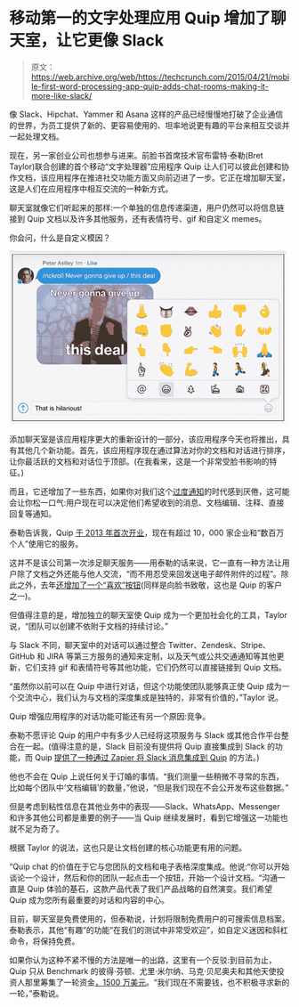 # 移动第一的文字处理应用 Quip 增加了聊天室，让它更像 Slack 

> 原文：<https://web.archive.org/web/https://techcrunch.com/2015/04/21/mobile-first-word-processing-app-quip-adds-chat-rooms-making-it-more-like-slack/>

像 Slack、Hipchat、Yammer 和 Asana 这样的产品已经慢慢地打破了企业通信的世界，为员工提供了新的、更容易使用的、坦率地说更有趣的平台来相互交谈并一起处理文档。

现在，另一家创业公司也想参与进来。前脸书首席技术官布雷特·泰勒(Bret Taylor)联合创建的首个移动“文字处理器”应用程序 Quip 让人们可以彼此创建和协作文档，该应用程序在推进社交功能方面又向前迈进了一步。它正在增加聊天室，这是人们在应用程序中相互交流的一种新方式。

聊天室就像它们听起来的那样:一个单独的信息传递渠道，用户仍然可以将信息链接到 Quip 文档以及许多其他服务，还有表情符号、gif 和自定义 memes。

你会问，什么是自定义模因？

![Screen Shot 2015-04-21 at 17.03.50](img/87c0a1f0daba1dc5d79c1d922dddb594.png)

添加聊天室是该应用程序更大的重新设计的一部分，该应用程序今天也将推出，具有其他几个新功能。首先，该应用程序现在通过算法对你的文档和对话进行排序，让你最活跃的文档和对话位于顶部。(在我看来，这是一个非常受脸书影响的特征。)

而且，它还增加了一些东西，如果你对我们这个[过度通知](https://web.archive.org/web/20230204224419/https://twitter.com/ryanlawler/status/588594491776307203)的时代感到厌倦，这可能会让你松一口气:用户现在可以决定他们希望收到的消息、文档编辑、注释、直接回复等通知。

泰勒告诉我，Quip [于 2013 年首次开业](https://web.archive.org/web/20230204224419/https://techcrunch.com/2013/07/30/quip-mobile-word-processor/)，现在有超过 10，000 家企业和“数百万个人”使用它的服务。

这并不是该公司第一次涉足聊天服务——用泰勒的话来说，它一直有一种方法让用户除了文档之外还能与他人交流，“而不用忍受来回发送电子邮件附件的过程”。除此之外，去年[还增加了一个“喜欢”按钮](https://web.archive.org/web/20230204224419/https://techcrunch.com/2014/03/20/quip-the-word-processing-app-from-ex-fb-cto-bret-taylor-gets-more-social-with-like-button-comments-and-page-themes/)(同样是向脸书致敬，这也是 Quip 的客户之一)。

但值得注意的是，增加独立的聊天室使 Quip 成为一个更加社会化的工具，Taylor 说，“团队可以创建不依附于文档的持续讨论。”

与 Slack 不同，聊天室中的对话可以通过整合 Twitter、Zendesk、Stripe、GitHub 和 JIRA 等第三方服务的通知来定制，以及天气或公共交通通知等其他更新，它们支持 gif 和表情符号等其他功能，它们仍然可以直接链接到 Quip 文档。

“虽然你以前可以在 Quip 中进行对话，但这个功能使团队能够真正使 Quip 成为一个交流中心，我们认为与文档的深度集成是独特的，非常有价值的，”Taylor 说。

Quip 增强应用程序的对话功能可能还有另一个原因:竞争。

泰勒不愿评论 Quip 的用户中有多少人已经将这项服务与 Slack 或其他合作平台整合在一起。(值得注意的是，Slack 目前没有提供将 Quip 直接集成到 Slack 的功能，而 Quip [提供了一种通过 Zapier 将 Slack 消息集成到 Quip](https://web.archive.org/web/20230204224419/https://quip.com/blog/integrations) 的方法。)

他也不会在 Quip 上说任何关于订婚的事情。“我们测量一些稍微不寻常的东西，比如每个团队中‘文档编辑’的数量，”他说，“但是我们现在不会公开发布这些数据。”

但是考虑到粘性信息在其他业务中的表现——Slack、WhatsApp、Messenger 和许多其他公司都是重要的例子——当 Quip 继续发展时，看到它增强这一功能也就不足为奇了。

根据 Taylor 的说法，这也只是让文档创建的核心功能更有用的问题。

“Quip chat 的价值在于它与您团队的文档和电子表格深度集成。他说:“你可以开始谈论一个设计，然后和你的团队一起点击一个按钮，开始一个设计文档。“沟通一直是 Quip 体验的基石，这款产品代表了我们产品战略的自然演变。我们希望 Quip 成为您所有最重要的对话和内容的中心。

目前，聊天室是免费使用的，但泰勒说，计划将限制免费用户的可搜索信息档案。泰勒表示，其他“有趣”的功能“在我们的测试中非常受欢迎”，如自定义迷因和斜杠命令，将保持免费。

如果你认为这种不紧不慢的方法是唯一的出路，这里有一个反驳:到目前为止，Quip 只从 Benchmark 的彼得·芬顿、尤里·米尔纳、马克·贝尼奥夫和其他天使投资人那里筹集了一轮资金[，1500 万美元](https://web.archive.org/web/20230204224419/http://allthingsd.com/20130730/with-15m-from-benchmark-former-facebook-cto-bret-taylors-quip-aims-to-take-productivity-mobile/)。“我们现在不需要钱，也不积极寻求新的一轮，”泰勒说。